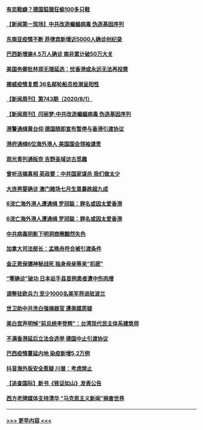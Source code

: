 #### [有恋鞋癖？德国狐狸狂偷100多只鞋](../pages/prog202/a102908537.md?t=08021651) 
#### [【新闻第一现场】中共改造蝙蝠病毒 伪造基因序列](../pages/prog202/a102908532.md?t=08021651) 
#### [东南亚疫情不断 菲律宾新增近5000人确诊创纪录](../pages/prog202/a102908472.md?t=08021651) 
#### [巴西新增逾4.5万人确诊 南非累计破50万大关](../pages/prog202/a102908449.md?t=08021651) 
#### [美国务卿批林郑无理延选：忧香港或永远无法再投票](../pages/prog202/a102908444.md?t=08021651) 
#### [挪威疫情复燃 36名邮轮船员检测呈阳性](../pages/prog202/a102908433.md?t=08021651) 
#### [【新闻周刊】第743期（2020/8/1）](../pages/prog202/a102908347.md?t=08021651) 
#### [【新闻周刊】闫丽梦:中共改造蝙蝠病毒 伪造基因序列](../pages/prog202/a102908330.md?t=08021651) 
#### [港警通缉黄台仰 德国随即宣布暂停与香港引渡协议](../pages/prog202/a102908297.md?t=08021651) 
#### [港府通缉6位海外港人 美国国会领袖谴责](../pages/prog202/a102908308.md?t=08021651) 
#### [观光青列通阪奈 吉野圣域访古觅趣](../pages/prog202/a102908189.md?t=08021651) 
#### [曾听活摘真相 英政要：中共国家谋杀 我们做太少](../pages/prog202/a102908187.md?t=08021651) 
#### [大连男婴确诊  澳门赌场七月生意暴跌超九成](../pages/prog202/a102908141.md?t=08021651) 
#### [6流亡海外港人遭通缉 罗冠聪：罪名或因太爱香港](../pages/prog202/a102908131.md?t=08021651) 
#### [6流亡海外港人遭通缉 罗冠聪：罪名或因太爱香港](../pages/prog202/a102908072.md?t=08021651) 
#### [中共病毒阴影下明洞商圈黯然失色](../pages/prog202/a102908050.md?t=08021651) 
#### [加拿大司法部长：孟晚舟符合被引渡条件](../pages/prog202/a102907923.md?t=08021651) 
#### [金正恩保镖神秘战死 独身母亲等来“机密”](../pages/prog202/a102907921.md?t=08021651) 
#### [“零确诊”破功 日本岩手县首例患者遭中伤肉搜](../pages/prog202/a102907828.md?t=08021651) 
#### [调整驻欧兵力 至少1000名美军将进驻波兰](../pages/prog202/a102907817.md?t=08021651) 
#### [世卫助中共洗白强摘器官 遭美媒质疑](../pages/prog202/a102907782.md?t=08021651) 
#### [美白宫声明悼“前总统李登辉”：台湾现代民主体系建筑师](../pages/prog202/a102907747.md?t=08021651) 
#### [不满香港延后立法会选举 德国中止引渡协议](../pages/prog202/a102907703.md?t=08021651) 
#### [巴西疫情蔓延内地 染疫新增5.2万例](../pages/prog202/a102907682.md?t=08021651) 
#### [抖音海外版安全惹疑 川普：考虑禁止](../pages/prog202/a102907654.md?t=08021651) 
#### [【追查国际】新书《铁证如山》发表公告](../pages/prog202/a102895765.md?t=08021651) 
#### [西方老牌媒体支持清华 “马克思主义新闻”祸害世界](../pages/prog202/a102907617.md?t=08021651) 

----
#### [ >>> 更早内容 <<< ](../indexes/prog202-earlier.md)
